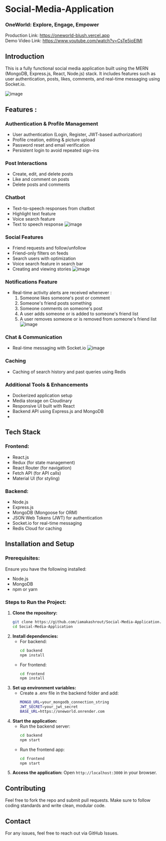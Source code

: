 # Social-Media-Application
### OneWorld: Explore, Engage, Empower<br>
Production Link: https://oneworld-blush.vercel.app<br>
Demo Video Link: https://www.youtube.com/watch?v=CsTe5ioElMI

## Introduction
This is a fully functional social media application built using the MERN (MongoDB, Express.js, React, Node.js) stack. It includes features such as user authentication, posts, likes, comments, and real-time messaging using Socket.io.

![image](https://github.com/user-attachments/assets/79dea729-1d3c-4137-a736-8b1940f4ff6a)

## Features :

### Authentication & Profile Management
- User authentication (Login, Register, JWT-based authorization)
- Profile creation, editing & picture upload
- Password reset and email verification
- Persistent login to avoid repeated sign-ins

### Post Interactions
- Create, edit, and delete posts
- Like and comment on posts
- Delete posts and comments

### Chatbot
- Text-to-speech responses from chatbot
- Highlight text feature
- Voice search feature
- Text to speech response
![image](https://github.com/user-attachments/assets/6d4c728e-e1b5-4d42-930a-d20d3701de06)

### Social Features
- Friend requests and follow/unfollow 
- Friend-only filters on feeds
- Search users with optimization
- Voice search feature in search bar
- Creating and viewing stories
  ![image](https://github.com/user-attachments/assets/46da5050-d0e0-44a1-ae12-4ddc41bebec2)


### Notifications Feature
- Real-time activity alerts are received whenever :
   1. Someone likes someone's post or comment
   2. Someone's friend posts something
   3. Someone comments on someone's post
   4. A user adds someone or is added to someone's friend list
   5. A user removes someone or is removed from someone's friend list
![image](https://github.com/user-attachments/assets/5ef3021c-f01c-4ecb-9d63-fba567e9c13e)

### Chat & Communication
- Real-time messaging with Socket.io
![image](https://github.com/user-attachments/assets/a8e19235-6e56-4857-b7f5-c4b364065e53)

### Caching
- Caching of search history and past queries using Redis

### Additional Tools & Enhancements
- Dockerized application setup
- Media storage on Cloudinary
- Responsive UI built with React
- Backend API using Express.js and MongoDB
-   

## Tech Stack
### Frontend:
- React.js
- Redux (for state management)
- React Router (for navigation)
- Fetch API (for API calls)
- Material UI (for styling)

### Backend:
- Node.js
- Express.js
- MongoDB (Mongoose for ORM)
- JSON Web Tokens (JWT) for authentication
- Socket.io for real-time messaging
- Redis Cloud for caching

## Installation and Setup
### Prerequisites:
Ensure you have the following installed:
- Node.js
- MongoDB
- npm or yarn

### Steps to Run the Project:
1. **Clone the repository:**
   ```bash
   git clone https://github.com/iamakashrout/Social-Media-Application.git
   cd Social-Media-Application
2. **Install dependencies:**
   - For backend:
     ```bash
     cd backend
     npm install
   - For frontend:
     ```bash
     cd frontend
     npm install
3. **Set up environment variables:**
    - Create a .env file in the backend folder and add:
      ```bash
      MONGO_URL=your_mongodb_connection_string
      JWT_SECRET=your_jwt_secret
      BASE_URL=https://oneworld.onrender.com
4. **Start the application:**
    - Run the backend server:
      ```bash
      cd backend
      npm start
    - Run the frontend app:
      ```bash
      cd frontend
      npm start
5. **Access the application:** Open ```http://localhost:3000``` in your browser.

## Contributing
Feel free to fork the repo and submit pull requests. Make sure to follow coding standards and write clean, modular code.

## Contact
For any issues, feel free to reach out via GitHub Issues.

